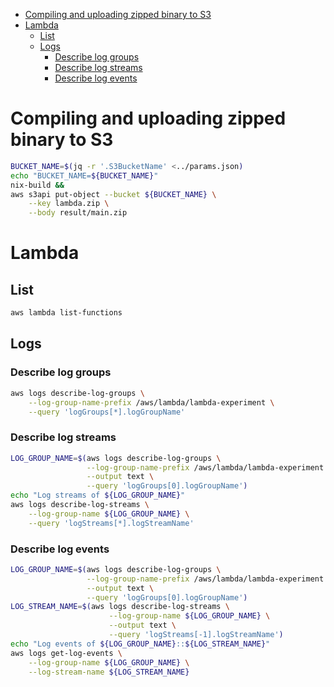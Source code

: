 - [Compiling and uploading zipped binary to S3](#sec-1)
- [Lambda](#sec-2)
  - [List](#sec-2-1)
  - [Logs](#sec-2-2)
    - [Describe log groups](#sec-2-2-1)
    - [Describe log streams](#sec-2-2-2)
    - [Describe log events](#sec-2-2-3)

# Compiling and uploading zipped binary to S3<a id="sec-1"></a>

```bash
BUCKET_NAME=$(jq -r '.S3BucketName' <../params.json)
echo "BUCKET_NAME=${BUCKET_NAME}"
nix-build &&
aws s3api put-object --bucket ${BUCKET_NAME} \
    --key lambda.zip \
    --body result/main.zip
```

# Lambda<a id="sec-2"></a>

## List<a id="sec-2-1"></a>

```bash
aws lambda list-functions
```

## Logs<a id="sec-2-2"></a>

### Describe log groups<a id="sec-2-2-1"></a>

```bash
aws logs describe-log-groups \
    --log-group-name-prefix /aws/lambda/lambda-experiment \
    --query 'logGroups[*].logGroupName'
```

### Describe log streams<a id="sec-2-2-2"></a>

```bash
LOG_GROUP_NAME=$(aws logs describe-log-groups \
                 --log-group-name-prefix /aws/lambda/lambda-experiment \
                 --output text \
                 --query 'logGroups[0].logGroupName')
echo "Log streams of ${LOG_GROUP_NAME}"
aws logs describe-log-streams \
    --log-group-name ${LOG_GROUP_NAME} \
    --query 'logStreams[*].logStreamName'
```

### Describe log events<a id="sec-2-2-3"></a>

```bash
LOG_GROUP_NAME=$(aws logs describe-log-groups \
                 --log-group-name-prefix /aws/lambda/lambda-experiment \
                 --output text \
                 --query 'logGroups[0].logGroupName')
LOG_STREAM_NAME=$(aws logs describe-log-streams \
                      --log-group-name ${LOG_GROUP_NAME} \
                      --output text \
                      --query 'logStreams[-1].logStreamName')
echo "Log events of ${LOG_GROUP_NAME}::${LOG_STREAM_NAME}"
aws logs get-log-events \
    --log-group-name ${LOG_GROUP_NAME} \
    --log-stream-name ${LOG_STREAM_NAME}
```
